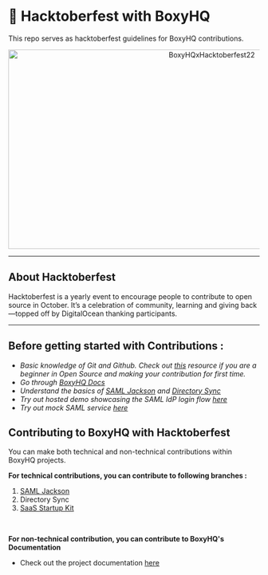 # 🎃 Hacktoberfest with BoxyHQ
This repo serves as hacktoberfest guidelines for BoxyHQ contributions.

<p align="center">
    <a href="https://github.com/boxyhq" target="_blank"><img width="800" height="400" src="https://github.com/boxyhq/hacktoberfest-22/blob/main/GitHubPost.png?raw=true" alt="BoxyHQxHacktoberfest22"></a>
</p>

________

## About Hacktoberfest
Hacktoberfest is a yearly event to encourage people to contribute to open source in October. It’s a celebration of community, learning and giving back—topped off by DigitalOcean thanking participants.

________

## Before getting started with Contributions :

- *Basic knowledge of Git and Github. Check out [this](https://hacktoberfest.com/participation/#beginner-resources) resource if you are a beginner in Open Source and making your contribution for first time.*
- *Go through [BoxyHQ Docs](https://boxyhq.com/docs/)*
- *Understand the basics of [SAML Jackson](https://boxyhq.com/docs/jackson/overview) and [Directory Sync](https://boxyhq.com/docs/jackson/overview)*
- *Try out hosted demo showcasing the SAML IdP login flow [here](https://mocksaml.com/saml/login)*
- *Try out mock SAML service [here](https://mocksaml.com)*


## Contributing to BoxyHQ with Hacktoberfest



You can make both technical and non-technical contributions within BoxyHQ projects.

**For technical contributions, you can contribute to following branches :**

1. [SAML Jackson](https://github.com/boxyhq/jackson)
2. Directory Sync
3. [SaaS Startup Kit](https://github.com/boxyhq/saas-starter-kit)

<br>

**For non-technical contribution, you can contribute to BoxyHQ's Documentation**
- Check out the project documentation [here](https://github.com/boxyhq/website/tree/main/docs)
